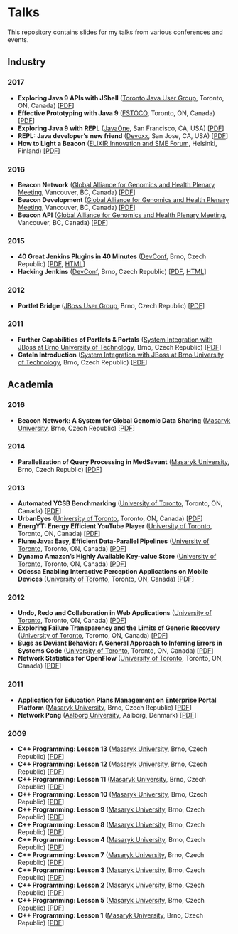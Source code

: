 # Talks

This repository contains slides for my talks from various conferences and events.

## Industry

### 2017
- **Exploring Java 9 APIs with JShell** ([Toronto Java User Group](http://www.tjug.ca/), Toronto, ON, Canada) [[PDF](2017-tjug-exploring-java-9-apis-with-jshell.pdf)]
- **Effective Prototyping with Java 9** ([FSTOCO](http://fsto.co/), Toronto, ON, Canada) [[PDF](2017-fstoco-effective-prototyping-with-java-9.pdf)]
- **Exploring Java 9 with REPL** ([JavaOne](https://www.oracle.com/javaone/), San Francisco, CA, USA) [[PDF](2017-javaone-exploring-java-9-with-repl.pdf)]
- **REPL: Java developer’s new friend** ([Devoxx](https://devoxx.us/), San Jose, CA, USA) [[PDF](2017-devoxx-repl-java-developers-new-friend.pdf)]
- **How to Light a Beacon** ([ELIXIR Innovation and SME Forum](https://www.elixir-europe.org/events/elixir-innovation-and-sme-forum-genomics-and-health-global-resources-local-innovation-0), Helsinki, Finland) [[PDF](2017-sme-how-to-light-a-beacon.pdf)]

### 2016
- **Beacon Network** ([Global Alliance for Genomics and Health Plenary Meeting](https://genomicsandhealth.org/), Vancouver, BC, Canada) [[PDF](2016-ga4gh-plenary-beacon-network.pdf)]
- **Beacon Development** ([Global Alliance for Genomics and Health Plenary Meeting](https://genomicsandhealth.org/), Vancouver, BC, Canada) [[PDF](2016-ga4gh-plenary-beacon-development.pdf)]
- **Beacon API** ([Global Alliance for Genomics and Health Plenary Meeting](https://genomicsandhealth.org/), Vancouver, BC, Canada) [[PDF](2016-ga4gh-plenary-beacon-api.pdf)]

### 2015
- **40 Great Jenkins Plugins in 40 Minutes** ([DevConf](https://devconf.cz/), Brno, Czech Republic) [[PDF](2015-devconf-40-great-jenkins-plugins-in-40-minutes.pdf), [HTML](http://mcupak.github.io/jenkins-plugins-talk/)]
- **Hacking Jenkins** ([DevConf](https://devconf.cz/), Brno, Czech Republic) [[PDF](2015-devconf-hacking-jenkins.pdf), [HTML](http://mcupak.github.io/hacking-jenkins-workshop/)]

### 2012
- **Portlet Bridge** ([JBoss User Group](https://developer.jboss.org/groups/JBUGcz), Brno, Czech Republic) [[PDF](2012-jbugcz-portletbridge.pdf)]

### 2011
- **Further Capabilities of Portlets & Portals** ([System Integration with JBoss at Brno University of Technology](https://developer.jboss.org/wiki/SystemovaIntegraceSJBossemPodzim2011), Brno, Czech Republic) [[PDF](2011-but-further-capabilities-of-portlets-and-portals.pdf)]
- **GateIn Introduction** ([System Integration with JBoss at Brno University of Technology](https://developer.jboss.org/wiki/SystemovaIntegraceSJBossemPodzim2011), Brno, Czech Republic) [[PDF](2011-but-gatein-introduction.pdf)]

## Academia

### 2016
- **Beacon Network: A System for Global Genomic Data Sharing** ([Masaryk University](https://www.muni.cz/), Brno, Czech Republic) [[PDF](2016-muni-beacon-network-a-system-for-global-genomic-data-sharing.pdf)]

### 2014
- **Parallelization of Query Processing in MedSavant** ([Masaryk University](https://www.muni.cz/), Brno, Czech Republic) [[PDF](2014-muni-parallelization-of-query-processing-in-medsavant.pdf)]

### 2013
- **Automated YCSB Benchmarking** ([University of Toronto](https://www.utoronto.ca/), Toronto, ON, Canada) [[PDF](2013-uoft-automated-ycsb-benchmarking.pdf)]
- **UrbanEyes** ([University of Toronto](https://www.utoronto.ca/), Toronto, ON, Canada) [[PDF](2013-uoft-urbaneyes.pdf)]
- **EnergYT: Energy Efficient YouTube Player** ([University of Toronto](https://www.utoronto.ca/), Toronto, ON, Canada) [[PDF](2013-uoft-energyt-energy-efficient-youtube-player.pdf)]
- **FlumeJava: Easy, Efficient Data-Parallel Pipelines** ([University of Toronto](https://www.utoronto.ca/), Toronto, ON, Canada) [[PDF](2013-uoft-flumejava-easy-efficient-data-parallel-pipelines.pdf)]
- **Dynamo Amazon’s Highly Available Key-value Store** ([University of Toronto](https://www.utoronto.ca/), Toronto, ON, Canada) [[PDF](2013-uoft-dynamo-amazons-highly-available-key-value-store.pdf)]
- **Odessa Enabling Interactive Perception Applications on Mobile Devices** ([University of Toronto](https://www.utoronto.ca/), Toronto, ON, Canada) [[PDF](2013-uoft-odessa-enabling-interactive-perception-applications-on-mobile-devices.pdf)]

### 2012
- **Undo, Redo and Collaboration in Web Applications** ([University of Toronto](https://www.utoronto.ca/), Toronto, ON, Canada) [[PDF](2012-uoft-undo-redo-and-collaboration-in-web-applications.pdf)]
- **Exploring Failure Transparency and the Limits of Generic Recovery** ([University of Toronto](https://www.utoronto.ca/), Toronto, ON, Canada) [[PDF](2012-uoft-exploring-failure-transparency-and-the-limits-of-generic-recovery.pdf)]
- **Bugs as Deviant Behavior: A General Approach to Inferring Errors in Systems Code** ([University of Toronto](https://www.utoronto.ca/), Toronto, ON, Canada) [[PDF](2012-uoft-bugs-as-deviant-behaviour-a-general-approach-to-inferring-errors-in-systems-code.pdf)]
- **Network Statistics for OpenFlow** ([University of Toronto](https://www.utoronto.ca/), Toronto, ON, Canada) [[PDF](2012-uoft-network-statistics-for-openflow.pdf)]

### 2011
- **Application for Education Plans Management on Enterprise Portal Platform** ([Masaryk University](https://www.muni.cz/), Brno, Czech Republic) [[PDF](2011-muni-application-for-education-plans-management-on-enterprise-portal-platform.pdf)]
- **Network Pong** ([Aalborg University](http://www.en.aau.dk/), Aalborg, Denmark) [[PDF](2011-aau-network-pong.pdf)]

### 2009
- **C++ Programming: Lesson 13** ([Masaryk University](https://www.muni.cz/), Brno, Czech Republic) [[PDF](2009-muni-cpp-programming-lesson-13.pdf)]
- **C++ Programming: Lesson 12** ([Masaryk University](https://www.muni.cz/), Brno, Czech Republic) [[PDF](2009-muni-cpp-programming-lesson-12.pdf)]
- **C++ Programming: Lesson 11** ([Masaryk University](https://www.muni.cz/), Brno, Czech Republic) [[PDF](2009-muni-cpp-programming-lesson-11.pdf)]
- **C++ Programming: Lesson 10** ([Masaryk University](https://www.muni.cz/), Brno, Czech Republic) [[PDF](2009-muni-cpp-programming-lesson-10.pdf)]
- **C++ Programming: Lesson 9** ([Masaryk University](https://www.muni.cz/), Brno, Czech Republic) [[PDF](2009-muni-cpp-programming-lesson-09.pdf)]
- **C++ Programming: Lesson 8** ([Masaryk University](https://www.muni.cz/), Brno, Czech Republic) [[PDF](2009-muni-cpp-programming-lesson-08.pdf)]
- **C++ Programming: Lesson 4** ([Masaryk University](https://www.muni.cz/), Brno, Czech Republic) [[PDF](2009-muni-cpp-programming-lesson-04.pdf)]
- **C++ Programming: Lesson 7** ([Masaryk University](https://www.muni.cz/), Brno, Czech Republic) [[PDF](2009-muni-cpp-programming-lesson-07.pdf)]
- **C++ Programming: Lesson 3** ([Masaryk University](https://www.muni.cz/), Brno, Czech Republic) [[PDF](2009-muni-cpp-programming-lesson-03.pdf)]
- **C++ Programming: Lesson 2** ([Masaryk University](https://www.muni.cz/), Brno, Czech Republic) [[PDF](2009-muni-cpp-programming-lesson-02.pdf)]
- **C++ Programming: Lesson 5** ([Masaryk University](https://www.muni.cz/), Brno, Czech Republic) [[PDF](2009-muni-cpp-programming-lesson-05.pdf)]
- **C++ Programming: Lesson 1** ([Masaryk University](https://www.muni.cz/), Brno, Czech Republic) [[PDF](2009-muni-cpp-programming-lesson-01.pdf)]
